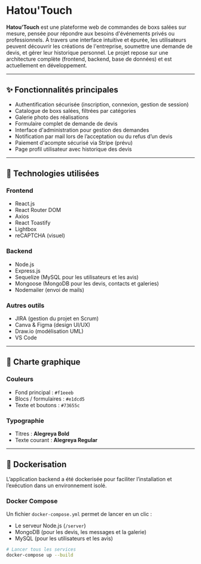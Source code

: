 # Hatou'Touch

**Hatou'Touch** est une plateforme web de commandes de boxs salées sur mesure, pensée pour répondre aux besoins d'événements privés ou professionnels. À travers une interface intuitive et épurée, les utilisateurs peuvent découvrir les créations de l'entreprise, soumettre une demande de devis, et gérer leur historique personnel. Le projet repose sur une architecture complète (frontend, backend, base de données) et est actuellement en développement.

---

## ✨ Fonctionnalités principales

- Authentification sécurisée (inscription, connexion, gestion de session)
- Catalogue de boxs salées, filtrées par catégories
- Galerie photo des réalisations
- Formulaire complet de demande de devis
- Interface d'administration pour gestion des demandes
- Notification par mail lors de l’acceptation ou du refus d’un devis
- Paiement d'acompte sécurisé via Stripe (prévu)
- Page profil utilisateur avec historique des devis

---

## 🧩 Technologies utilisées

### Frontend
- React.js
- React Router DOM
- Axios
- React Toastify
- Lightbox
- reCAPTCHA (visuel)

### Backend
- Node.js
- Express.js
- Sequelize (MySQL pour les utilisateurs et les avis)
- Mongoose (MongoDB pour les devis, contacts et galeries)
- Nodemailer (envoi de mails)

### Autres outils
- JIRA (gestion du projet en Scrum)
- Canva & Figma (design UI/UX)
- Draw.io (modélisation UML)
- VS Code

---

## 🎨 Charte graphique

### Couleurs
- Fond principal : `#f1eeeb`  
- Blocs / formulaires : `#e1dcd5`  
- Texte et boutons : `#73655c`

### Typographie
- Titres : **Alegreya Bold**  
- Texte courant : **Alegreya Regular**

---

## 🐳 Dockerisation

L’application backend a été dockerisée pour faciliter l’installation et l’exécution dans un environnement isolé.

### Docker Compose

Un fichier `docker-compose.yml` permet de lancer en un clic :
- Le serveur Node.js (`/server`)
- MongoDB (pour les devis, les messages et la galerie)
- MySQL (pour les utilisateurs et les avis)

```bash
# Lancer tous les services
docker-compose up --build

